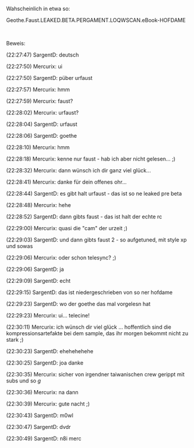 <html><body><p>Wahscheinlich in etwa so:<br>

Geothe.Faust.LEAKED.BETA.PERGAMENT.LOQWSCAN.eBook-HOFDAME<br>

<br>

Beweis:<br>

(22:27:47) SargentD: deutsch<br>

(22:27:50) Mercurix: ui<br>

(22:27:50) SargentD: püber urfaust<br>

(22:27:57) Mercurix: hmm<br>

(22:27:59) Mercurix: faust?<br>

(22:28:02) Mercurix: urfaust?<br>

(22:28:04) SargentD: urfaust<br>

(22:28:06) SargentD: goethe<br>

(22:28:10) Mercurix: hmm<br>

(22:28:18) Mercurix: kenne nur faust - hab ich aber nicht gelesen... ;)<br>

(22:28:32) Mercurix: dann wünsch ich dir ganz viel glück...<br>

(22:28:41) Mercurix: danke für dein offenes ohr...<br>

(22:28:44) SargentD: es gibt halt urfaust - das ist so ne leaked pre beta<br>

(22:28:48) Mercurix: hehe<br>

(22:28:52) SargentD: dann gibts faust - das ist halt der echte rc<br>

(22:29:00) Mercurix: quasi die "cam" der urzeit ;)<br>

(22:29:03) SargentD: und dann gibts faust 2 - so aufgetuned, mit style xp und sowas<br>

(22:29:06) Mercurix: oder schon telesync? ;)<br>

(22:29:06) SargentD: ja<br>

(22:29:09) SargentD: echt<br>

(22:29:15) SargentD: das ist niedergeschrieben von so ner hofdame<br>

(22:29:23) SargentD: wo der goethe das mal vorgelesn hat<br>

(22:29:23) Mercurix: ui... telecine!<br>

(22:30:11) Mercurix: ich wünsch dir viel glück ... hoffentlich sind die kompressionsartefakte bei dem sample, das ihr morgen bekommt nicht zu stark ;)<br>

(22:30:23) SargentD: ehehehehehe<br>

(22:30:25) SargentD: joa danke<br>

(22:30:35) Mercurix: sicher von irgendner taiwanischen crew gerippt mit subs und so *g*<br>

(22:30:36) Mercurix: na dann<br>

(22:30:39) Mercurix: gute nacht ;)<br>

(22:30:43) SargentD: m0wl<br>

(22:30:47) SargentD: dvdr<br>

(22:30:49) SargentD: n8i merc</p></body></html>